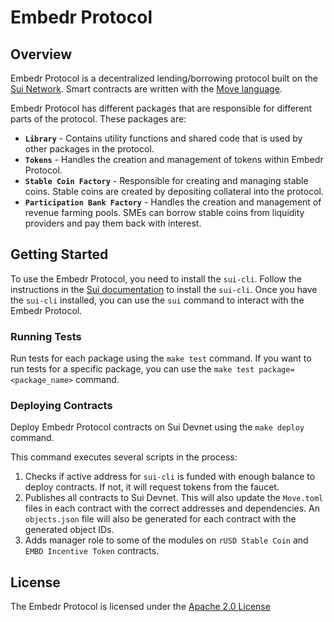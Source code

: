 # Embedr Protocol

## Overview

Embedr Protocol is a decentralized lending/borrowing protocol built on the [Sui Network](https://sui.io/). Smart contracts are written with the [Move language](https://move-book.com/).

Embedr Protocol has different packages that are responsible for different parts of the protocol. These packages are:

- **`Library`** - Contains utility functions and shared code that is used by other packages in the protocol.
- **`Tokens`** - Handles the creation and management of tokens within Embedr Protocol.
- **`Stable Coin Factory`** - Responsible for creating and managing stable coins. Stable coins are created by depositing collateral into the protocol.
- **`Participation Bank Factory`** - Handles the creation and management of revenue farming pools. SMEs can borrow stable coins from liquidity providers and pay them back with interest.

## Getting Started

To use the Embedr Protocol, you need to install the `sui-cli`. Follow the instructions in the [Sui documentation](https://docs.sui.io/build/install) to install the `sui-cli`. Once you have the `sui-cli` installed, you can use the `sui` command to interact with the Embedr Protocol.

### Running Tests

Run tests for each package using the `make test` command. If you want to run tests for a specific package, you can use the `make test package=<package_name>` command.

### Deploying Contracts

Deploy Embedr Protocol contracts on Sui Devnet using the `make deploy` command.

This command executes several scripts in the process:

1. Checks if active address for `sui-cli` is funded with enough balance to deploy contracts. If not, it will request tokens from the faucet.
2. Publishes all contracts to Sui Devnet. This will also update the `Move.toml` files in each contract with the correct addresses and dependencies. An `objects.json` file will also be generated for each contract with the generated object IDs.
3. Adds manager role to some of the modules on `rUSD Stable Coin` and `EMBD Incentive Token` contracts.

## License
The Embedr Protocol is licensed under the [Apache 2.0 License](http://www.apache.org/licenses/LICENSE-2.0)
